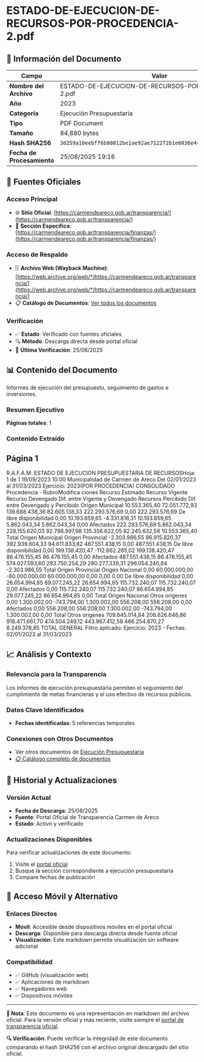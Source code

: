 # ESTADO-DE-EJECUCION-DE-RECURSOS-POR-PROCEDENCIA-2.pdf

## 📄 Información del Documento

| Campo | Valor |
|-------|--------|
| **Nombre del Archivo** | ESTADO-DE-EJECUCION-DE-RECURSOS-POR-PROCEDENCIA-2.pdf |
| **Año** | 2023 |
| **Categoría** | Ejecución Presupuestaria |
| **Tipo** | PDF Document |
| **Tamaño** | 84,880 bytes |
| **Hash SHA256** | `3d259a10eebff6b80812be1ae92ae7122f2b1e6036e4c8b0450278cf526eda6d` |
| **Fecha de Procesamiento** | 25/08/2025 19:16 |

## 🔗 Fuentes Oficiales

### Acceso Principal
- 🌐 **Sitio Oficial**: [https://carmendeareco.gob.ar/transparencia/](https://carmendeareco.gob.ar/transparencia/)
- 📁 **Sección Específica**: [https://carmendeareco.gob.ar/transparencia/finanzas/](https://carmendeareco.gob.ar/transparencia/finanzas/)

### Acceso de Respaldo
- 🗄️ **Archivo Web (Wayback Machine)**: [https://web.archive.org/web/*/https://carmendeareco.gob.ar/transparencia/](https://web.archive.org/web/*/https://carmendeareco.gob.ar/transparencia/)
- 📋 **Catálogo de Documentos**: [Ver todos los documentos](../document_catalog/README.md)

### Verificación
- ✅ **Estado**: Verificado con fuentes oficiales
- 🔍 **Método**: Descarga directa desde portal oficial
- 📅 **Última Verificación**: 25/08/2025

## 📊 Contenido del Documento

Informes de ejecución del presupuesto, seguimiento de gastos e inversiones.

### Resumen Ejecutivo

**Páginas totales**: 1

### Contenido Extraído

## Página 1

R.A.F.A.M.
ESTADO DE EJECUCION PRESUPUESTARIA DE RECURSOSHoja: 1 de 1
19/09/2023 10:00
Municipalidad de
Carmen de Areco Del 02/01/2023 al 31/03/2023 Ejercicio: 2023(POR PROCEDENCIA)
CONSOLIDADO
Procedencia - RubroModifica 
ciones Recurso 
Estimado Recurso 
Vigente Recurso 
Devengado Dif. entre 
Vigente y 
Devengado Recursos 
Percibido Dif. entre 
Devengado y 
Percibido 
Origen Municipal 
10.553.365,40 72.051.772,93 139.688.438,36 82.605.138,33 222.293.576,69 0,00 222.293.576,69 De libre disponibilidad
0,00 10.193.859,65 -4.331.816,31 10.193.859,65 5.862.043,34 5.862.043,34 0,00 Afectados
222.293.576,69 5.862.043,34 228.155.620,03 92.798.997,98 135.356.622,05 82.245.632,58 10.553.365,40 Total Origen Municipal 
Origen Provincial 
-2.303.986,55 96.915.820,37 392.939.604,33 94.611.833,82 487.551.438,15 0,00 487.551.438,15 De libre disponibilidad
0,00 199.138.420,47 -112.662.265,02 199.138.420,47 86.476.155,45 86.476.155,45 0,00 Afectados
487.551.438,15 86.476.155,45 574.027.593,60 293.750.254,29 280.277.339,31 296.054.240,84 -2.303.986,55 Total Origen Provincial 
Origen Nacional 
0,00 60.000.000,00 -60.000.000,00 60.000.000,00 0,00 0,00 0,00 De libre disponibilidad
0,00 26.654.994,85 89.077.245,22 26.654.994,85 115.732.240,07 115.732.240,07 0,00 Afectados
0,00 115.732.240,07 115.732.240,07 86.654.994,85 29.077.245,22 86.654.994,85 0,00 Total Origen Nacional 
Otros origenes 
0,00 1.300.002,00 -743.794,00 1.300.002,00 556.208,00 556.208,00 0,00 Afectados
0,00 556.208,00 556.208,00 1.300.002,00 -743.794,00 1.300.002,00 0,00 Total Otros origenes 
709.845.014,84 208.626.646,86 918.471.661,70 474.504.249,12 443.967.412,58 466.254.870,27 8.249.378,85 TOTAL GENERAL
Filtro aplicado: Ejercicio: 2023 -  Fechas: 02/01/2023 al 31/03/2023



## 📈 Análisis y Contexto

### Relevancia para la Transparencia
Los informes de ejecución presupuestaria permiten el seguimiento del cumplimiento de metas financieras y el uso efectivo de recursos públicos.

### Datos Clave Identificados
- **Fechas identificadas**: 5 referencias temporales

### Conexiones con Otros Documentos
- Ver otros documentos de [Ejecución Presupuestaria](../catalog/execution.md)
- [📋 Catálogo completo de documentos](../document_catalog/README.md)

## 🔄 Historial y Actualizaciones

### Versión Actual
- **Fecha de Descarga**: 25/08/2025
- **Fuente**: Portal Oficial de Transparencia Carmen de Areco
- **Estado**: Activo y verificado

### Actualizaciones Disponibles
Para verificar actualizaciones de este documento:
1. Visite el [portal oficial](https://carmendeareco.gob.ar/transparencia/)
2. Busque la sección correspondiente a ejecución presupuestaria
3. Compare fechas de publicación

## 📱 Acceso Móvil y Alternativo

### Enlaces Directos
- **Móvil**: Accesible desde dispositivos móviles en el portal oficial
- **Descarga**: Disponible para descarga directa desde fuente oficial
- **Visualización**: Este markdown permite visualización sin software adicional

### Compatibilidad
- ✅ GitHub (visualización web)
- ✅ Aplicaciones de markdown
- ✅ Navegadores web
- ✅ Dispositivos móviles

---

**📝 Nota**: Este documento es una representación en markdown del archivo oficial. 
Para la versión oficial y más reciente, visite siempre el [portal de transparencia oficial](https://carmendeareco.gob.ar/transparencia/).

**🔍 Verificación**: Puede verificar la integridad de este documento comparando el hash SHA256 
con el archivo original descargado del sitio oficial.
